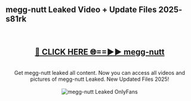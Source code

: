 <h2>megg-nutt Leaked Video + Update Files 2025- s81rk</h2>
<br>
<div align="center">
<h2><a href="https://libra.edu.pl?megg-nutt" rel="nofollow">🔴 CLICK HERE 🌐==►► megg-nutt</a></h2>
<br>
Get megg-nutt leaked all content. Now you can access all videos and pictures of megg-nutt Leaked. New Updated Files 2025!
<br>
<br>
<a href="https://libra.edu.pl?megg-nutt" rel="nofollow" data-target="animated-image.originalLink"><img src="https://i.ibb.co.com/WyWwxjT/player-gif2.gif" alt="megg-nutt Leaked OnlyFans" style="max-width: 100%; display: inline-block;" data-target="animated-image.originalImage"></a>
</div>
<br>